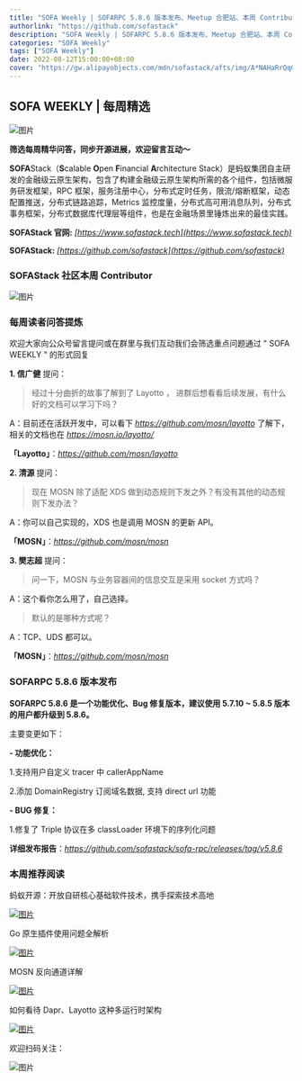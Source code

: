 ```yaml
---
title: "SOFA Weekly | SOFARPC 5.8.6 版本发布、Meetup 合肥站、本周 Contributor & QA"
authorlink: "https://github.com/sofastack"
description: "SOFA Weekly | SOFARPC 5.8.6 版本发布、Meetup 合肥站、本周 Contributor & QA"
categories: "SOFA Weekly"
tags: ["SOFA Weekly"]
date: 2022-08-12T15:00:00+08:00
cover: "https://gw.alipayobjects.com/mdn/sofastack/afts/img/A*NAHaRrQqGzAAAAAAAAAAAAAAARQnAQ"
---
```


## SOFA WEEKLY | 每周精选

![图片](https://p3-juejin.byteimg.com/tos-cn-i-k3u1fbpfcp/1e08fca65f7643c783d33f590bb41d5a~tplv-k3u1fbpfcp-zoom-1.image)

**筛选每周精华问答，同步开源进展，欢迎留言互动～**

**SOFA**Stack（**S**calable **O**pen **F**inancial **A**rchitecture Stack）是蚂蚁集团自主研发的金融级云原生架构，包含了构建金融级云原生架构所需的各个组件，包括微服务研发框架，RPC 框架，服务注册中心，分布式定时任务，限流/熔断框架，动态配置推送，分布式链路追踪，Metrics 监控度量，分布式高可用消息队列，分布式事务框架，分布式数据库代理层等组件，也是在金融场景里锤炼出来的最佳实践。

**SOFAStack 官网:** *[https://www.sofastack.tech](https://www.sofastack.tech)*

**SOFAStack:** *[https://github.com/sofastack](https://github.com/sofastack)*

### SOFAStack 社区本周 Contributor

![图片](https://p3-juejin.byteimg.com/tos-cn-i-k3u1fbpfcp/06b67548218b4373bc43079c87e43442~tplv-k3u1fbpfcp-zoom-1.image)

### 每周读者问答提炼

欢迎大家向公众号留言提问或在群里与我们互动我们会筛选重点问题通过 " SOFA WEEKLY " 的形式回复

**1. 信广健** 提问：

> 经过十分曲折的故事了解到了 Layotto ， 进群后想看看后续发展，有什么好的文档可以学习下吗？

A：目前还在活跃开发中，可以看下 *<https://github.com/mosn/layotto>* 了解下，相关的文档也在 *<https://mosn.io/layotto/>*

**「Layotto」**：*<https://github.com/mosn/layotto>*

**2. 清源** 提问：

> 现在 MOSN 除了适配 XDS 做到动态规则下发之外？有没有其他的动态规则下发办法？

A：你可以自己实现的，XDS 也是调用 MOSN 的更新 API。

**「MOSN」**：*<https://github.com/mosn/mosn>*

**3. 樊志超** 提问：

> 问一下，MOSN 与业务容器间的信息交互是采用 socket 方式吗？

A：这个看你怎么用了，自己选择。

> 默认的是哪种方式呢？

A：TCP、UDS 都可以。

**「MOSN」**：*<https://github.com/mosn/mosn>*

### SOFARPC 5.8.6 版本发布

**SOFARPC 5.8.6 是一个功能优化、Bug 修复版本，建议使用 5.7.10 ~ 5.8.5 版本的用户都升级到 5.8.6。**

主要变更如下：

**- 功能优化：**

1.支持用户自定义 tracer 中 callerAppName

2.添加 DomainRegistry 订阅域名数据, 支持 direct url 功能

**- BUG 修复：**

1.修复了 Triple 协议在多 classLoader 环境下的序列化问题

**详细发布报告**：*<https://github.com/sofastack/sofa-rpc/releases/tag/v5.8.6>*

### 本周推荐阅读

蚂蚁开源：开放自研核心基础软件技术，携手探索技术高地

[![图片](https://p3-juejin.byteimg.com/tos-cn-i-k3u1fbpfcp/089538937f3e4d4e97cf8dfb33a791fa~tplv-k3u1fbpfcp-zoom-1.image)](http://mp.weixin.qq.com/s?__biz=MzUzMzU5Mjc1Nw==&mid=2247514122&idx=1&sn=31668849c1b3fe718a0bea56bbdeb6b9&chksm=faa357d0cdd4dec6de2aec4b580dd0c6b461879a6a5dcfee11ea29e6f0cb10920776394ce010&scene=21)

Go 原生插件使用问题全解析

[![图片](https://p3-juejin.byteimg.com/tos-cn-i-k3u1fbpfcp/e27b3c6a87ac471483076b38a67a52ea~tplv-k3u1fbpfcp-zoom-1.image)](http://mp.weixin.qq.com/s?__biz=MzUzMzU5Mjc1Nw==&mid=2247512138&idx=1&sn=851abb8d07d47f703e33978c9c125c59&chksm=faa35f90cdd4d6869c6cd4934c042484dbe1063c3fb85462d2f33e936b96240ae33d02d18c3a&scene=21)

MOSN 反向通道详解

[![图片](https://p3-juejin.byteimg.com/tos-cn-i-k3u1fbpfcp/d2cdf9e232c8482d9c0174835d7d9057~tplv-k3u1fbpfcp-zoom-1.image)](http://mp.weixin.qq.com/s?__biz=MzUzMzU5Mjc1Nw==&mid=2247513902&idx=1&sn=be00c5af2e9775a4039430bf187e16f4&chksm=faa358f4cdd4d1e23d7e9c93b4a94d6e6c377f51eb5e96b6dd5f74b840e48ebd3f518c4bf80a&scene=21)

如何看待 Dapr、Layotto 这种多运行时架构

[![图片](https://p3-juejin.byteimg.com/tos-cn-i-k3u1fbpfcp/991aea2913904a519eb83b294cbe6a45~tplv-k3u1fbpfcp-zoom-1.image)](http://mp.weixin.qq.com/s?__biz=MzUzMzU5Mjc1Nw==&mid=2247510516&idx=1&sn=eff21915cd0ac1a8c8e3f126b549a605&chksm=faa3462ecdd4cf38ab6ab0c7201902fb53d54cea4865f9b7d7cdcdc7eaa00cf354d8b05e5393&scene=21)

欢迎扫码关注：

![图片](https://p3-juejin.byteimg.com/tos-cn-i-k3u1fbpfcp/7091a7c36cec45f292225f4e9c92161e~tplv-k3u1fbpfcp-zoom-1.image)
